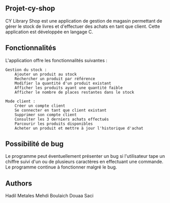 ## Projet-cy-shop


CY Library Shop est une application de gestion de magasin permettant de gérer le stock de livres et d'effectuer des achats en tant que client. 
Cette application est développée en langage C.

## Fonctionnalités

L'application offre les fonctionnalités suivantes :

    Gestion du stock :
        Ajouter un produit au stock
        Rechercher un produit par référence
        Modifier la quantité d'un produit existant
        Afficher les produits ayant une quantité faible
        Afficher le nombre de places restantes dans le stock

    Mode client :
        Créer un compte client
        Se connecter en tant que client existant
        Supprimer son compte client
        Consulter les 3 derniers achats effectués
        Parcourir les produits disponibles
        Acheter un produit et mettre à jour l'historique d'achat

## Possibilité de bug 

Le programme peut éventuellement présenter un bug si l'utilisateur tape un chiffre suivi d'un ou de plusieurs caractères en effectuant une commande.
Le programme continue à fonctionner malgré le bug.
        
## Authors

Hadil Metales
Mehdi Boulaich
Douaa Saci

 
